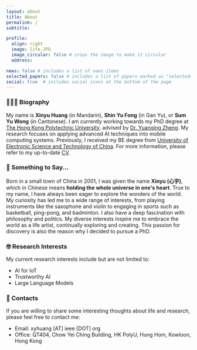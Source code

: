 ```yaml
---
layout: about
title: About
permalink: /
subtitle:

profile:
  align: right
  image: life.JPG
  image_circular: false # crops the image to make it circular
  address:

news: false # includes a list of news items
selected_papers: false # includes a list of papers marked as "selected={true}"
social: true  # includes social icons at the bottom of the page
---
```


### 👨🏻‍🎓 Biography
My name is **Xinyu Huang** (in Mandarin), **Shin Yu Fong** (in Gan Yu), or **Sum Yu Wong** (in Cantonese). I am currently working towards my PhD degree at [The Hong Kong Polytechnic University](https://www.polyu.edu.hk/comp/), advised by [Dr. Yuanqing Zheng](https://www4.comp.polyu.edu.hk/~csyqzheng/). My research focuses on applying advanced AI techniques into mobile computing systems. Previously, I received my BE degree from [University of Electronic Science and Technology of China](https://www.en.uestc.edu.cn/). For more information, please refer to my up-to-date [CV](https://unixyhuang.github.io/CV_V2024.pdf).


### 📝 Something to Say...
Born in a small town of China in 2001, I was given the name **Xinyu (心宇)**, which in Chinese means **holding the whole universe in one's heart**. True to my name, I have always been eager to explore the wonders of the world. My curiosity has led me to a wide range of interests, from playing instruments like the saxophone and violin to engaging in sports such as basketball, ping-pong, and badminton. I also have a deep fascination with philosophy and politics. My diverse interests inspire me to embrace the world as a life artist, continually exploring and creating. This passion for discovery is also the reason why I decided to pursue a PhD.

### 🤓 Research Interests
My current research interests include but are not limited to:
- AI for IoT
- Trustworthy AI
- Large Language Models

### 📧 Contacts
If you are willing to share some interesting thoughts about life and research, please feel free to contact me:
- Email: xyhuang [AT] ieee [DOT] org
- Office: QT404, Chow Yei Ching Building, HK PolyU, Hung Hom, Kowloon, Hong Kong

